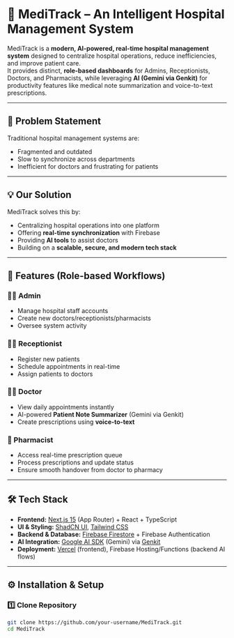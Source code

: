# 🏥 MediTrack – An Intelligent Hospital Management System

MediTrack is a **modern, AI-powered, real-time hospital management system** designed to centralize hospital operations, reduce inefficiencies, and improve patient care.  
It provides distinct, **role-based dashboards** for Admins, Receptionists, Doctors, and Pharmacists, while leveraging **AI (Gemini via Genkit)** for productivity features like medical note summarization and voice-to-text prescriptions.

---

## 🚀 Problem Statement
Traditional hospital management systems are:
- Fragmented and outdated
- Slow to synchronize across departments
- Inefficient for doctors and frustrating for patients

---

## 💡 Our Solution
MediTrack solves this by:
- Centralizing hospital operations into one platform
- Offering **real-time synchronization** with Firebase
- Providing **AI tools** to assist doctors
- Building on a **scalable, secure, and modern tech stack**

---

## 🌟 Features (Role-based Workflows)

### 👨‍💼 Admin
- Manage hospital staff accounts
- Create new doctors/receptionists/pharmacists
- Oversee system activity

### 👩‍💻 Receptionist
- Register new patients
- Schedule appointments in real-time
- Assign patients to doctors

### 👨‍⚕️ Doctor
- View daily appointments instantly
- AI-powered **Patient Note Summarizer** (Gemini via Genkit)
- Create prescriptions using **voice-to-text**

### 💊 Pharmacist
- Access real-time prescription queue
- Process prescriptions and update status
- Ensure smooth handover from doctor to pharmacy

---

## 🛠️ Tech Stack

- **Frontend:** [Next.js 15](https://nextjs.org/) (App Router) + React + TypeScript  
- **UI & Styling:** [ShadCN UI](https://ui.shadcn.com/), [Tailwind CSS](https://tailwindcss.com/)  
- **Backend & Database:** [Firebase Firestore](https://firebase.google.com/docs/firestore) + Firebase Authentication  
- **AI Integration:** [Google AI SDK](https://ai.google.dev/) (Gemini) via [Genkit](https://firebase.google.com/products/genkit)  
- **Deployment:** [Vercel](https://vercel.com/) (frontend), Firebase Hosting/Functions (backend AI flows)

---

## ⚙️ Installation & Setup

### 1️⃣ Clone Repository
```bash
git clone https://github.com/your-username/MediTrack.git
cd MediTrack
